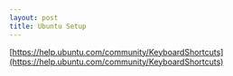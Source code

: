 ```yaml
---
layout: post
title: Ubuntu Setup
---
```


[https://help.ubuntu.com/community/KeyboardShortcuts](https://help.ubuntu.com/community/KeyboardShortcuts)
